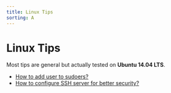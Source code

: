 ```yaml
---
title: Linux Tips
sorting: A
---
```


Linux Tips
==========

Most tips are general but actually tested on **Ubuntu 14.04 LTS**.

- [How to add user to sudoers?](sudoers/)
- [How to configure SSH server for better security?](safer_ssh/)